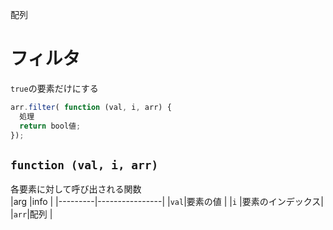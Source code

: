 配列
# フィルタ
```true```の要素だけにする  
```javascript
arr.filter( function (val, i, arr) {
  処理
  return bool値;
});
```

## ```function (val, i, arr)```
各要素に対して呼び出される関数  
|arg      |info            |
|---------|----------------|
|```val```|要素の値         |
|```i```  |要素のインデックス|
|```arr```|配列            |
